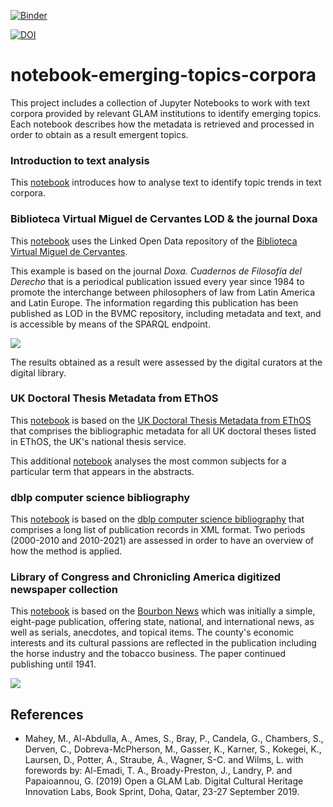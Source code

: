 [![Binder](https://mybinder.org/badge_logo.svg)](https://mybinder.org/v2/gh/hibernator11/notebook-emerging-topics-corpora/master)

[![DOI](https://zenodo.org/badge/DOI/10.5281/zenodo.4636823.svg)](https://doi.org/10.5281/zenodo.4636823)



# notebook-emerging-topics-corpora
This project includes a collection of Jupyter Notebooks to work with text corpora provided by relevant GLAM institutions to identify emerging topics. Each notebook describes how the metadata is retrieved and processed in order to obtain as a result emergent topics.


### Introduction to text analysis
This [notebook](https://nbviewer.jupyter.org/github/hibernator11/notebook-emerging-topics-corpora/blob/master/introduction-to-text-analysis.ipynb) introduces how to analyse text to identify topic trends in text corpora.


### Biblioteca Virtual Miguel de Cervantes LOD & the journal Doxa
This [notebook](https://nbviewer.jupyter.org/github/hibernator11/notebook-emerging-topics-corpora/blob/master/doxa.ipynb) uses the Linked Open Data repository of the [Biblioteca Virtual Miguel de Cervantes](http://www.cervantesvirtual.com).

This example is based on the journal *Doxa. Cuadernos de Filosofía del Derecho* that is a periodical publication issued every year since 1984 to promote the interchange between philosophers of law from Latin America and Latin Europe. The information regarding this publication has been published as LOD in the BVMC repository, including metadata and text, and is accessible by means of the SPARQL endpoint.

<img src="images/journal-relationships.png">

The results obtained as a result were assessed by the digital curators at the digital library.


### UK Doctoral Thesis Metadata from EThOS

This [notebook](https://nbviewer.jupyter.org/github/hibernator11/notebook-emerging-topics-corpora/blob/master/ethos.ipynb) is based on the [UK Doctoral Thesis Metadata from EThOS](https://doi.org/10.23636/1344) that comprises the bibliographic metadata for all UK doctoral theses listed in EThOS, the UK's national thesis service.

This additional [notebook](https://nbviewer.jupyter.org/github/hibernator11/notebook-emerging-topics-corpora/blob/master/ethos-subjects.ipynb) analyses the most common subjects for a particular term that appears in the abstracts.


### dblp computer science bibliography

This [notebook](https://nbviewer.jupyter.org/github/hibernator11/notebook-emerging-topics-corpora/blob/master/dblp.ipynb) is based on the [dblp computer science bibliography](https://dblp.uni-trier.de/xml/) that comprises a long list of publication records in XML format. Two periods (2000-2010 and 2010-2021) are assessed in order to have an overview of how the method is applied.


### Library of Congress and Chronicling America digitized newspaper collection

This [notebook](https://nbviewer.jupyter.org/github/hibernator11/notebook-emerging-topics-corpora/blob/master/chronicling-america-loc.ipynb) is based on the [Bourbon News](https://chroniclingamerica.loc.gov/lccn/sn86069873/) which was initially a simple, eight-page publication, offering state, national, and international news, as well as serials, anecdotes, and topical items. The county's economic interests and its cultural passions are reflected in the publication including the horse industry and the tobacco business. The paper continued publishing until 1941.


<img src="images/graph-loc.png">

## References

- Mahey, M., Al-Abdulla, A., Ames, S., Bray, P., Candela, G., Chambers, S., Derven, C., Dobreva-McPherson, M., Gasser, K., Karner, S., Kokegei, K., Laursen, D., Potter, A., Straube, A., Wagner, S-C. and Wilms, L. with forewords by: Al-Emadi, T. A., Broady-Preston, J., Landry, P. and Papaioannou, G. (2019) Open a GLAM Lab. Digital Cultural Heritage Innovation Labs, Book Sprint, Doha, Qatar, 23-27 September 2019.


